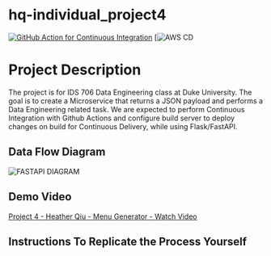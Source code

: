 # hq-individual_project4

[![GitHub Action for Continuous Integration](https://github.com/nogibjj/hq-individual_project4/actions/workflows/main.yml/badge.svg)](https://github.com/nogibjj/hq-individual_project4/actions/workflows/main.yml) [![AWS CD](https://codebuild.us-east-1.amazonaws.com/badges?uuid=eyJlbmNyeXB0ZWREYXRhIjoiZzhJYWszcEZKYTJ0aEIwZEh0UU1uSmprdXZrWnNYQ3pLcE5QeEtxcWRZSmQ4ZDRWWFRJTWdTczVYOWxzQ0IvTTRHU2RSQkhjWVBXQTA2d2ZSTXZnTld3PSIsIml2UGFyYW1ldGVyU3BlYyI6IjlMVXI1Z3pTNENLZlN2cVEiLCJtYXRlcmlhbFNldFNlcmlhbCI6MX0%3D&branch=main)

# Project Description

The project is for IDS 706 Data Engineering class at Duke University. The goal is to create a Microservice that returns a JSON payload and performs a Data Engineering related task. We are expected to perform Continuous Integration with Github Actions and configure build server to deploy changes on build for Continuous Delivery, while using Flask/FastAPI. 


## Data Flow Diagram
![FASTAPI DIAGRAM]()


## Demo Video
[Project 4 - Heather Qiu - Menu Generator - Watch Video]()


## Instructions To Replicate the Process Yourself

